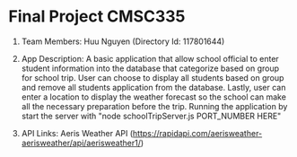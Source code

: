 ﻿# Final Project CMSC335

1. Team Members: Huu Nguyen (Directory Id: 117801644)

2. App Description: A basic application that allow school official to enter student
information into the database that categorize based on group for school trip. User can choose 
to display all students based on group and remove all students application from the database. 
Lastly, user can enter a location to display the weather forecast so the school can make all the
necessary preparation before the trip. 
Running the application by start the server with "node schoolTripServer.js PORT_NUMBER HERE"

3. API Links: Aeris Weather API (https://rapidapi.com/aerisweather-aerisweather/api/aerisweather1/)
